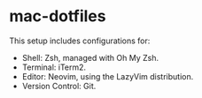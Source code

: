 # mac-dotfiles
This setup includes configurations for:
- Shell: Zsh, managed with Oh My Zsh.
- Terminal: iTerm2.
- Editor: Neovim, using the LazyVim distribution.
- Version Control: Git.


